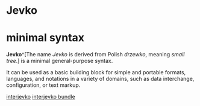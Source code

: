 # Jevko

<h1>minimal syntax</h1>

**Jevko**^[The name *Jevko* is derived from Polish *drzewko*, meaning *small tree*.] is a minimal general-purpose syntax.

It can be used as a basic building block for simple and portable formats, languages, and notations in a variety of domains, such as data interchange, configuration, or text markup.

[interjevko](interjevko.md)
[interjevko bundle](interjevko.bundle.md)